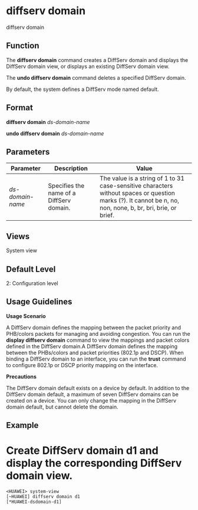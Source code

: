 diffserv domain
===============

diffserv domain

Function
--------



The **diffserv domain** command creates a DiffServ domain and displays the DiffServ domain view, or displays an existing DiffServ domain view.

The **undo diffserv domain** command deletes a specified DiffServ domain.



By default, the system defines a DiffServ mode named default.


Format
------

**diffserv domain** *ds-domain-name*

**undo diffserv domain** *ds-domain-name*


Parameters
----------

| Parameter | Description | Value |
| --- | --- | --- |
| *ds-domain-name* | Specifies the name of a DiffServ domain. | The value is a string of 1 to 31 case-sensitive characters without spaces or question marks (?). It cannot be n, no, non, none, b, br, bri, brie, or brief. |



Views
-----

System view


Default Level
-------------

2: Configuration level


Usage Guidelines
----------------

**Usage Scenario**



A DiffServ domain defines the mapping between the packet priority and PHB/colors packets for managing and avoiding congestion. You can run the **display diffserv domain** command to view the mappings and packet colors defined in the DiffServ domain.A DiffServ domain defines the mapping between the PHBs/colors and packet priorities (802.1p and DSCP). When binding a DiffServ domain to an interface, you can run the **trust** command to configure 802.1p or DSCP priority mapping on the interface.



**Precautions**

The DiffServ domain default exists on a device by default. In addition to the DiffServ domain default, a maximum of seven DiffServ domains can be created on a device. You can only change the mapping in the DiffServ domain default, but cannot delete the domain.


Example
-------

# Create DiffServ domain d1 and display the corresponding DiffServ domain view.
```
<HUAWEI> system-view
[~HUAWEI] diffserv domain d1
[*HUAWEI-dsdomain-d1]

```